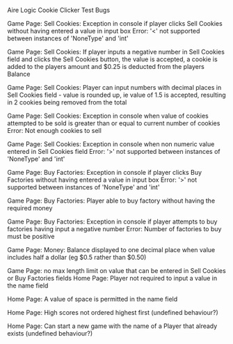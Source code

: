 Aire Logic Cookie Clicker Test Bugs

Game Page: Sell Cookies: Exception in console if player clicks Sell Cookies without having entered a value in input box
Error: '<' not supported between instances of 'NoneType' and 'int'

Game Page: Sell Cookies: If player inputs a negative number in Sell Cookies field and clicks the Sell Cookies button, the value is accepted, a cookie is added to the players amount and $0.25 is deducted from the players Balance

Game Page: Sell Cookies: Player can input numbers with decimal places in Sell Cookies field - value is rounded up, ie value of 1.5 is accepted, resulting in 2 cookies being removed from the total

Game Page: Sell Cookies: Exception in console when value of cookies attempted to be sold is greater than or equal to current number of cookies
Error: Not enough cookies to sell

Game Page: Sell Cookies: Exception in console when non numeric value entered in Sell Cookies field Error: '>' not supported between instances of 'NoneType' and 'int'

Game Page: Buy Factories: Exception in console if player clicks Buy Factories without having entered a value in input box
Error: '>' not supported between instances of 'NoneType' and 'int'

Game Page: Buy Factories: Player able to buy factory without having the required money

Game Page: Buy Factories: Exception in console if player attempts to buy factories having input a negative number
Error: Number of factories to buy must be positive

Game Page: Money: Balance displayed to one decimal place when value includes half a dollar (eg $0.5 rather than $0.50)

Game Page: no max length limit on value that can be entered in Sell Cookies or Buy Factories fields Home Page: Player not required to input a value in the name field

Home Page: A value of space is permitted in the name field

Home Page: High scores not ordered highest first (undefined behaviour?)

Home Page: Can start a new game with the name of a Player that already exists (undefined behaviour?)
